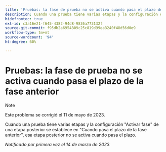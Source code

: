 ```yaml
---
title: 'Pruebas: la fase de prueba no se activa cuando pasa el plazo de la fase anterior'
description: Cuando una prueba tiene varias etapas y la configuración de etapa de activación de una etapa posterior se establece en Cuando pasa el plazo de la etapa anterior, esa etapa posterior no se activa cuando pasa la fecha límite.
hidefromtoc: true
exl-id: c3a16e21-f645-4382-94d8-9836a773132f
source-git-commit: f95db2a6954809c25c819d99ea3240f48d56d0e9
workflow-type: tm+mt
source-wordcount: '94'
ht-degree: 60%

---
```


# Pruebas: la fase de prueba no se activa cuando pasa el plazo de la fase anterior

<!--This article is on the WF and WFP TOC-->

>[!NOTE]
>
>Este problema se corrigió el 11 de mayo de 2023.

Cuando una prueba tiene varias etapas y la configuración &quot;Activar fase&quot; de una etapa posterior se establece en &quot;Cuando pasa el plazo de la fase anterior&quot;, esa etapa posterior no se activa cuando pasa el plazo.

_Notificado por primera vez el 14 de marzo de 2023._
